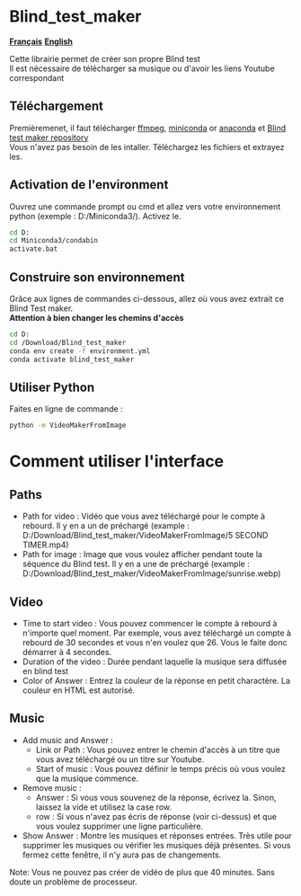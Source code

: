 # Blind_test_maker

[**Français**](https://github.com/Poufoir/Blind_test_maker/blob/main/README.fr.md)
[**English**](https://github.com/Poufoir/Blind_test_maker/README.md)

Cette librairie permet de créer son propre Blind test <br>
Il est nécessaire de télécharger sa musique ou d'avoir les liens Youtube correspondant<br>



## Téléchargement

Premièremenet, il faut télécharger [ffmpeg](https://ffmpeg.org/download.html), [miniconda](https://docs.conda.io/en/latest/miniconda.html) or [anaconda](https://www.anaconda.com/products/distribution) et [Blind test maker repository](https://github.com/Poufoir/Blind_test_maker.git) <br />
Vous n'avez pas besoin de les intaller. Téléchargez les fichiers et extrayez les.

## Activation de l'environment

Ouvrez une commande prompt ou cmd et allez vers votre environnement python (exemple : D:/Miniconda3/). Activez le.

```bash
cd D:
cd Miniconda3/condabin
activate.bat
```

## Construire son environnement

Grâce aux lignes de commandes ci-dessous, allez où vous avez extrait ce Blind Test maker. <br>
**Attention à bien changer les chemins d'accès**

```bash
cd D:
cd /Download/Blind_test_maker
conda env create -f environment.yml
conda activate blind_test_maker
```

## Utiliser Python

Faites en ligne de commande :

```bash
python -m VideoMakerFromImage
```

# Comment utiliser l'interface

## Paths

   - Path for video : Vidéo que vous avez téléchargé pour le compte à rebourd. Il y en a un de préchargé (example : D:/Download/Blind_test_maker/VideoMakerFromImage/5 SECOND TIMER.mp4)
   - Path for image : Image que vous voulez afficher pendant toute la séquence du Blind test. Il y en a une de préchargé (example : D:/Download/Blind_test_maker/VideoMakerFromImage/sunrise.webp)

## Video

   - Time to start video : Vous pouvez commencer le compte à rebourd à n'importe quel moment. Par exemple, vous avez téléchargé un compte à rebourd de 30 secondes et vous n'en voulez que 26. Vous le faite donc démarrer à 4 secondes.
   - Duration of the video : Durée pendant laquelle la musique sera diffusée en blind test
   - Color of Answer : Entrez la couleur de la réponse en petit charactère. La couleur en HTML est autorisé.

## Music 

   - Add music and Answer :
      - Link or Path : Vous pouvez entrer le chemin d'accès à un titre que vous avez téléchargé ou un titre sur Youtube.
      - Start of music : Vous pouvez définir le temps précis où vous voulez que la musique commence.
   - Remove music :
      - Answer : Si vous vous souvenez de la réponse, écrivez la. Sinon, laissez la vide et utilisez la case row.
      - row : Si vous n'avez pas écris de réponse (voir ci-dessus) et que vous voulez supprimer une ligne particulière.
   - Show Answer : Montre les musiques et réponses entrées. Très utile pour supprimer les musiques ou vérifier les musiques déjà présentes. Si vous fermez cette fenêtre, il n'y aura pas de changements.

Note: Vous ne pouvez pas créer de vidéo de plus que 40 minutes. Sans doute un problème de processeur.